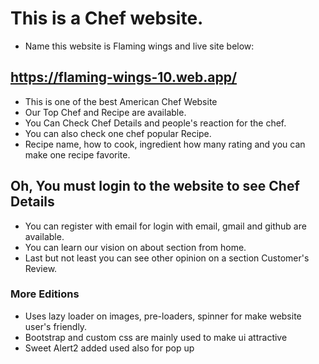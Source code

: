 # This is a Chef website.
* Name this website is Flaming wings and live site below: 
## https://flaming-wings-10.web.app/

* This is one of the best American Chef Website
* Our Top Chef and Recipe are available.
* You Can Check Chef Details and people's reaction for the chef. 
* You can also check one chef popular Recipe. 
* Recipe name, how to cook, ingredient how many rating and you can make one recipe favorite.

## Oh, You must login to the website to see Chef Details
* You can register with email for login with email, gmail and github are available. 
* You can learn our vision on about section from home. 
* Last but not least you can see other opinion on a section Customer's Review.

### More Editions
* Uses lazy loader on images, pre-loaders, spinner for make website user's friendly.
* Bootstrap and custom css are mainly used to make ui attractive 
* Sweet Alert2 added used also for pop up 
